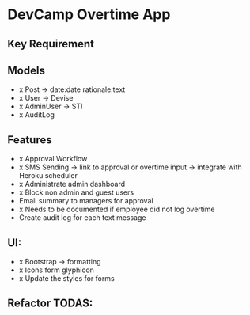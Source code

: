 # DevCamp Overtime App

## Key Requirement

## Models
 - x Post -> date:date rationale:text
 - x User -> Devise
 - x AdminUser -> STI
 - x AuditLog

## Features
 - x Approval Workflow
 - x SMS Sending -> link to approval or overtime input -> integrate with Heroku scheduler
 - x Administrate admin dashboard
 - x Block non admin and guest users
 - Email summary to managers for approval
 - x Needs to be documented if employee did not log overtime
 - Create audit log for each text message

## UI:
 - x Bootstrap -> formatting
 - x Icons form glyphicon
 - x Update the styles for forms

## Refactor TODAS:


